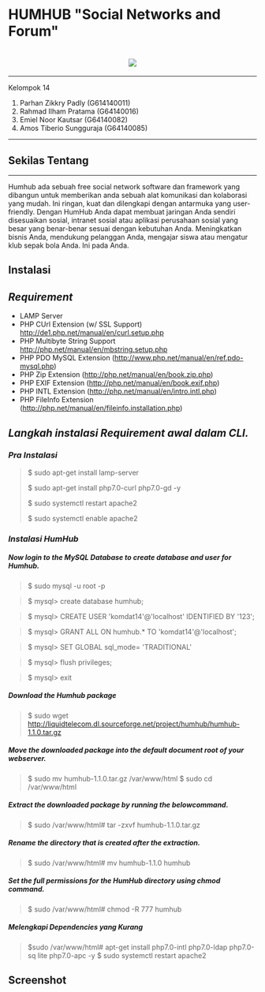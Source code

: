 HUMHUB "Social Networks and Forum"
===================

<h1 align="center"><img src="http://www.comneton.com/images/logos/logo-humhub.jpg"></h1>

----------
Kelompok 14

 1. Parhan Zikkry Padly (G614140011)
 2. Rahmad Ilham Pratama (G64140016)
 3. Emiel Noor Kautsar (G64140082)
 4. Amos Tiberio Sungguraja (G64140085)
 

-------------
## Sekilas Tentang
---
Humhub ada sebuah free social network software dan framework yang dibangun untuk memberikan anda sebuah alat komunikasi dan kolaborasi yang mudah. Ini ringan, kuat dan dilengkapi dengan antarmuka yang user-friendly. Dengan HumHub Anda dapat membuat jaringan Anda sendiri disesuaikan sosial, intranet sosial atau aplikasi perusahaan sosial yang besar yang benar-benar sesuai dengan kebutuhan Anda. Meningkatkan bisnis Anda, mendukung pelanggan Anda, mengajar siswa atau mengatur klub sepak bola Anda. Ini pada Anda.

Instalasi
---

## <i class="icon-pencil">Requirement</i>


 - LAMP Server 
 - PHP CUrl Extension (w/ SSL Support) http://de1.php.net/manual/en/curl.setup.php
 - PHP Multibyte String Support http://php.net/manual/en/mbstring.setup.php
 - PHP PDO MySQL Extension (http://www.php.net/manual/en/ref.pdo-mysql.php)
 - PHP Zip Extension (http://php.net/manual/en/book.zip.php)
 - PHP EXIF Extension (http://php.net/manual/en/book.exif.php)
 - PHP INTL Extension (http://php.net/manual/en/intro.intl.php)
 - PHP FileInfo Extension (http://php.net/manual/en/fileinfo.installation.php)

## <i class="icon-pencil">Langkah instalasi Requirement awal dalam CLI.</i>

### <i class="icon-pencil">Pra Instalasi</i>
> $ sudo apt-get install lamp-server
> 
> $ sudo apt-get install php7.0-curl php7.0-gd -y 
>
> $ sudo systemctl restart apache2
>
> $ sudo systemctl enable apache2 

### <i class="icon-pencil">Instalasi HumHub</i> 
	
##### Now login to the MySQL Database to create database and user for Humhub.
> $ sudo mysql -u root -p

> $ mysql> create database humhub;
	
> $ mysql> CREATE USER 'komdat14'@'localhost' IDENTIFIED BY '123';
	
> $ mysql> GRANT ALL ON humhub.* TO 'komdat14'@'localhost';
	
> $ mysql> SET GLOBAL sql_mode= 'TRADITIONAL'
	 
> $ mysql> flush privileges;
	 
> $ mysql> exit


##### Download the Humhub package
> $ sudo wget http://liquidtelecom.dl.sourceforge.net/project/humhub/humhub-1.1.0.tar.gz

##### Move the downloaded package into the default document root of your webserver.
> $ sudo mv humhub-1.1.0.tar.gz /var/www/html
> $ sudo cd /var/www/html 

##### Extract the downloaded package by running the belowcommand.
> $ sudo /var/www/html# tar -zxvf humhub-1.1.0.tar.gz

##### Rename the directory that is created after the extraction.
> $ sudo /var/www/html# mv humhub-1.1.0 humhub


##### Set the full permissions for the HumHub directory using chmod command.
> $ sudo /var/www/html# chmod -R 777 humhub 

##### <i class="icon-pencil">Melengkapi Dependencies yang Kurang</i> 
> $sudo /var/www/html# apt-get install php7.0-intl php7.0-ldap php7.0-sq
lite php7.0-apc -y
> $ sudo systemctl restart apache2 
	
## Screenshot
